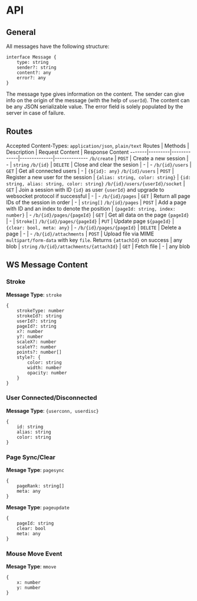 # API
## General
All messages have the following structure:
```
interface Message {
    type: string
    sender?: string
    content?: any
    error?: any
}
```
The message type gives information on the content. The sender can give info on the origin of the message (with the help of `userId`). The content can be any JSON serializable value. The error field is solely populated by the server in case of failure.

## Routes
Accepted Content-Types: `application/json`, `plain/text`
 Routes | Methods | Description | Request Content | Response Content
 -------|---------|-------------|--------------|--------------
 `/b/create` | `POST` | Create a new session | - | `string`
 `/b/{id}` | `DELETE` | Close and clear the sesion | - | -
 `/b/{id}/users` | `GET` | Get all connected users | - | `{${id}: any}`
 `/b/{id}/users` | `POST` | Register a new user for the session | `{alias: string, color: string}` | `{id: string, alias: string, color: string}`
 `/b/{id}/users/{userId}/socket` | `GET` | Join a session with ID `{id}` as user `{userId}` and upgrade to websocket protocol if successful | - | -
 `/b/{id}/pages` | `GET` | Return all page IDs of the session in order | - | `string[]`
 `/b/{id}/pages` | `POST` | Add a page with ID and an index to denote the position | `{pageId: string, index: number}` | -
 `/b/{id}/pages/{pageId}` | `GET` | Get all data on the page `{pageId}` | - | `Stroke[]`
 `/b/{id}/pages/{pageId}` | `PUT` | Update page `${pageId}` | `{clear: bool, meta: any}` | -
 `/b/{id}/pages/{pageId}` | `DELETE` | Delete a page | - | -
 `/b/{id}/attachments` | `POST` | Upload file via MIME `multipart/form-data` with key `file`. Returns `{attachId}` on success | any blob | `string`
 `/b/{id}/attachments/{attachId}` | `GET` | Fetch file | - | any blob

## WS Message Content
### Stroke 
**Message Type**: `stroke`
```
{
    strokeType: number
    strokeId?: string
    userId?: string
    pageId?: string
    x?: number
    y?: number
    scaleX?: number
    scaleY?: number
    points?: number[]
    style?: {
        color: string
        width: number
        opacity: number
    }
}
```

### User Connected/Disconnected
**Message Type**: `{userconn, userdisc}`
```
{
    id: string
    alias: string
    color: string
}
```

### Page Sync/Clear
**Mesage Type**: `pagesync`
```
{
    pageRank: string[]
    meta: any
}
```
**Mesage Type**: `pageupdate`
```
{
    pageId: string
    clear: bool
    meta: any
}
```

### Mouse Move Event
**Mesage Type**: `mmove`
```
{
    x: number
    y: number
}
```
